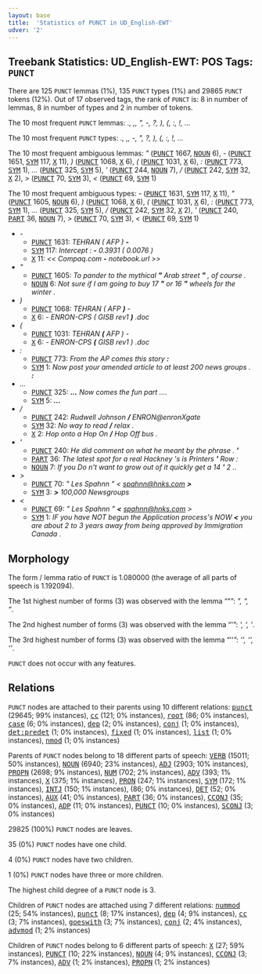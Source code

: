 ```yaml
---
layout: base
title:  'Statistics of PUNCT in UD_English-EWT'
udver: '2'
---
```


## Treebank Statistics: UD_English-EWT: POS Tags: `PUNCT`

There are 125 `PUNCT` lemmas (1%), 135 `PUNCT` types (1%) and 29865 `PUNCT` tokens (12%).
Out of 17 observed tags, the rank of `PUNCT` is: 8 in number of lemmas, 8 in number of types and 2 in number of tokens.

The 10 most frequent `PUNCT` lemmas: <em>., ,, ", -, ?, ), (, :, !, ...</em>

The 10 most frequent `PUNCT` types:  <em>., ,, -, ", ?, ), (, :, !, ...</em>

The 10 most frequent ambiguous lemmas: <em>"</em> (<tt><a href="en_ewt-pos-PUNCT.html">PUNCT</a></tt> 1667, <tt><a href="en_ewt-pos-NOUN.html">NOUN</a></tt> 6), <em>-</em> (<tt><a href="en_ewt-pos-PUNCT.html">PUNCT</a></tt> 1651, <tt><a href="en_ewt-pos-SYM.html">SYM</a></tt> 117, <tt><a href="en_ewt-pos-X.html">X</a></tt> 11), <em>)</em> (<tt><a href="en_ewt-pos-PUNCT.html">PUNCT</a></tt> 1068, <tt><a href="en_ewt-pos-X.html">X</a></tt> 6), <em>(</em> (<tt><a href="en_ewt-pos-PUNCT.html">PUNCT</a></tt> 1031, <tt><a href="en_ewt-pos-X.html">X</a></tt> 6), <em>:</em> (<tt><a href="en_ewt-pos-PUNCT.html">PUNCT</a></tt> 773, <tt><a href="en_ewt-pos-SYM.html">SYM</a></tt> 1), <em>...</em> (<tt><a href="en_ewt-pos-PUNCT.html">PUNCT</a></tt> 325, <tt><a href="en_ewt-pos-SYM.html">SYM</a></tt> 5), <em>'</em> (<tt><a href="en_ewt-pos-PUNCT.html">PUNCT</a></tt> 244, <tt><a href="en_ewt-pos-NOUN.html">NOUN</a></tt> 7), <em>/</em> (<tt><a href="en_ewt-pos-PUNCT.html">PUNCT</a></tt> 242, <tt><a href="en_ewt-pos-SYM.html">SYM</a></tt> 32, <tt><a href="en_ewt-pos-X.html">X</a></tt> 2), <em>></em> (<tt><a href="en_ewt-pos-PUNCT.html">PUNCT</a></tt> 70, <tt><a href="en_ewt-pos-SYM.html">SYM</a></tt> 3), <em><</em> (<tt><a href="en_ewt-pos-PUNCT.html">PUNCT</a></tt> 69, <tt><a href="en_ewt-pos-SYM.html">SYM</a></tt> 1)

The 10 most frequent ambiguous types:  <em>-</em> (<tt><a href="en_ewt-pos-PUNCT.html">PUNCT</a></tt> 1631, <tt><a href="en_ewt-pos-SYM.html">SYM</a></tt> 117, <tt><a href="en_ewt-pos-X.html">X</a></tt> 11), <em>"</em> (<tt><a href="en_ewt-pos-PUNCT.html">PUNCT</a></tt> 1605, <tt><a href="en_ewt-pos-NOUN.html">NOUN</a></tt> 6), <em>)</em> (<tt><a href="en_ewt-pos-PUNCT.html">PUNCT</a></tt> 1068, <tt><a href="en_ewt-pos-X.html">X</a></tt> 6), <em>(</em> (<tt><a href="en_ewt-pos-PUNCT.html">PUNCT</a></tt> 1031, <tt><a href="en_ewt-pos-X.html">X</a></tt> 6), <em>:</em> (<tt><a href="en_ewt-pos-PUNCT.html">PUNCT</a></tt> 773, <tt><a href="en_ewt-pos-SYM.html">SYM</a></tt> 1), <em>...</em> (<tt><a href="en_ewt-pos-PUNCT.html">PUNCT</a></tt> 325, <tt><a href="en_ewt-pos-SYM.html">SYM</a></tt> 5), <em>/</em> (<tt><a href="en_ewt-pos-PUNCT.html">PUNCT</a></tt> 242, <tt><a href="en_ewt-pos-SYM.html">SYM</a></tt> 32, <tt><a href="en_ewt-pos-X.html">X</a></tt> 2), <em>'</em> (<tt><a href="en_ewt-pos-PUNCT.html">PUNCT</a></tt> 240, <tt><a href="en_ewt-pos-PART.html">PART</a></tt> 36, <tt><a href="en_ewt-pos-NOUN.html">NOUN</a></tt> 7), <em>></em> (<tt><a href="en_ewt-pos-PUNCT.html">PUNCT</a></tt> 70, <tt><a href="en_ewt-pos-SYM.html">SYM</a></tt> 3), <em><</em> (<tt><a href="en_ewt-pos-PUNCT.html">PUNCT</a></tt> 69, <tt><a href="en_ewt-pos-SYM.html">SYM</a></tt> 1)


* <em>-</em>
  * <tt><a href="en_ewt-pos-PUNCT.html">PUNCT</a></tt> 1631: <em>TEHRAN ( AFP ) <b>-</b></em>
  * <tt><a href="en_ewt-pos-SYM.html">SYM</a></tt> 117: <em>Intercept : <b>-</b> 0.3931 ( 0.0076 )</em>
  * <tt><a href="en_ewt-pos-X.html">X</a></tt> 11: <em><< Compaq.com <b>-</b> notebook.url >></em>
* <em>"</em>
  * <tt><a href="en_ewt-pos-PUNCT.html">PUNCT</a></tt> 1605: <em>To pander to the mythical <b>"</b> Arab street <b>"</b> , of course .</em>
  * <tt><a href="en_ewt-pos-NOUN.html">NOUN</a></tt> 6: <em>Not sure if I am going to buy 17 <b>"</b> or 16 <b>"</b> wheels for the winter .</em>
* <em>)</em>
  * <tt><a href="en_ewt-pos-PUNCT.html">PUNCT</a></tt> 1068: <em>TEHRAN ( AFP <b>)</b> -</em>
  * <tt><a href="en_ewt-pos-X.html">X</a></tt> 6: <em>- ENRON-CPS ( GISB rev1 <b>)</b> .doc</em>
* <em>(</em>
  * <tt><a href="en_ewt-pos-PUNCT.html">PUNCT</a></tt> 1031: <em>TEHRAN <b>(</b> AFP ) -</em>
  * <tt><a href="en_ewt-pos-X.html">X</a></tt> 6: <em>- ENRON-CPS <b>(</b> GISB rev1 ) .doc</em>
* <em>:</em>
  * <tt><a href="en_ewt-pos-PUNCT.html">PUNCT</a></tt> 773: <em>From the AP comes this story <b>:</b></em>
  * <tt><a href="en_ewt-pos-SYM.html">SYM</a></tt> 1: <em>Now post your amended article to at least 200 news groups . <b>:</b></em>
* <em>...</em>
  * <tt><a href="en_ewt-pos-PUNCT.html">PUNCT</a></tt> 325: <em><b>...</b> Now comes the fun part ....</em>
  * <tt><a href="en_ewt-pos-SYM.html">SYM</a></tt> 5: <em><b>...</b></em>
* <em>/</em>
  * <tt><a href="en_ewt-pos-PUNCT.html">PUNCT</a></tt> 242: <em>Rudwell Johnson <b>/</b> ENRON@enronXgate</em>
  * <tt><a href="en_ewt-pos-SYM.html">SYM</a></tt> 32: <em>No way to read <b>/</b> relax .</em>
  * <tt><a href="en_ewt-pos-X.html">X</a></tt> 2: <em>Hop onto a Hop On <b>/</b> Hop Off bus .</em>
* <em>'</em>
  * <tt><a href="en_ewt-pos-PUNCT.html">PUNCT</a></tt> 240: <em>He did comment on what he meant by the phrase . <b>'</b></em>
  * <tt><a href="en_ewt-pos-PART.html">PART</a></tt> 36: <em>The latest spot for a real Hackney 's is Printers <b>'</b> Row :</em>
  * <tt><a href="en_ewt-pos-NOUN.html">NOUN</a></tt> 7: <em>If you Do n't want to grow out of it quickly get a 14 <b>'</b> 2 ..</em>
* <em>></em>
  * <tt><a href="en_ewt-pos-PUNCT.html">PUNCT</a></tt> 70: <em>" Les Spahnn " < spahnn@hnks.com <b>></b></em>
  * <tt><a href="en_ewt-pos-SYM.html">SYM</a></tt> 3: <em><b>></b> 100,000 Newsgroups</em>
* <em><</em>
  * <tt><a href="en_ewt-pos-PUNCT.html">PUNCT</a></tt> 69: <em>" Les Spahnn " <b><</b> spahnn@hnks.com ></em>
  * <tt><a href="en_ewt-pos-SYM.html">SYM</a></tt> 1: <em>IF you have NOT begun the Application process's NOW <b><</b> you are about 2 to 3 years away from being approved by Immigration Canada .</em>

## Morphology

The form / lemma ratio of `PUNCT` is 1.080000 (the average of all parts of speech is 1.192094).

The 1st highest number of forms (3) was observed with the lemma “"”: <em>", “, ”</em>.

The 2nd highest number of forms (3) was observed with the lemma “'”: <em>', ‘, ’</em>.

The 3rd highest number of forms (3) was observed with the lemma “''”: <em>'', ‘’, ’’</em>.

`PUNCT` does not occur with any features.


## Relations

`PUNCT` nodes are attached to their parents using 10 different relations: <tt><a href="en_ewt-dep-punct.html">punct</a></tt> (29645; 99% instances), <tt><a href="en_ewt-dep-cc.html">cc</a></tt> (121; 0% instances), <tt><a href="en_ewt-dep-root.html">root</a></tt> (86; 0% instances), <tt><a href="en_ewt-dep-case.html">case</a></tt> (6; 0% instances), <tt><a href="en_ewt-dep-dep.html">dep</a></tt> (2; 0% instances), <tt><a href="en_ewt-dep-conj.html">conj</a></tt> (1; 0% instances), <tt><a href="en_ewt-dep-det-predet.html">det:predet</a></tt> (1; 0% instances), <tt><a href="en_ewt-dep-fixed.html">fixed</a></tt> (1; 0% instances), <tt><a href="en_ewt-dep-list.html">list</a></tt> (1; 0% instances), <tt><a href="en_ewt-dep-nmod.html">nmod</a></tt> (1; 0% instances)

Parents of `PUNCT` nodes belong to 18 different parts of speech: <tt><a href="en_ewt-pos-VERB.html">VERB</a></tt> (15011; 50% instances), <tt><a href="en_ewt-pos-NOUN.html">NOUN</a></tt> (6940; 23% instances), <tt><a href="en_ewt-pos-ADJ.html">ADJ</a></tt> (2903; 10% instances), <tt><a href="en_ewt-pos-PROPN.html">PROPN</a></tt> (2698; 9% instances), <tt><a href="en_ewt-pos-NUM.html">NUM</a></tt> (702; 2% instances), <tt><a href="en_ewt-pos-ADV.html">ADV</a></tt> (393; 1% instances), <tt><a href="en_ewt-pos-X.html">X</a></tt> (375; 1% instances), <tt><a href="en_ewt-pos-PRON.html">PRON</a></tt> (247; 1% instances), <tt><a href="en_ewt-pos-SYM.html">SYM</a></tt> (172; 1% instances), <tt><a href="en_ewt-pos-INTJ.html">INTJ</a></tt> (150; 1% instances),  (86; 0% instances), <tt><a href="en_ewt-pos-DET.html">DET</a></tt> (52; 0% instances), <tt><a href="en_ewt-pos-AUX.html">AUX</a></tt> (41; 0% instances), <tt><a href="en_ewt-pos-PART.html">PART</a></tt> (36; 0% instances), <tt><a href="en_ewt-pos-CCONJ.html">CCONJ</a></tt> (35; 0% instances), <tt><a href="en_ewt-pos-ADP.html">ADP</a></tt> (11; 0% instances), <tt><a href="en_ewt-pos-PUNCT.html">PUNCT</a></tt> (10; 0% instances), <tt><a href="en_ewt-pos-SCONJ.html">SCONJ</a></tt> (3; 0% instances)

29825 (100%) `PUNCT` nodes are leaves.

35 (0%) `PUNCT` nodes have one child.

4 (0%) `PUNCT` nodes have two children.

1 (0%) `PUNCT` nodes have three or more children.

The highest child degree of a `PUNCT` node is 3.

Children of `PUNCT` nodes are attached using 7 different relations: <tt><a href="en_ewt-dep-nummod.html">nummod</a></tt> (25; 54% instances), <tt><a href="en_ewt-dep-punct.html">punct</a></tt> (8; 17% instances), <tt><a href="en_ewt-dep-dep.html">dep</a></tt> (4; 9% instances), <tt><a href="en_ewt-dep-cc.html">cc</a></tt> (3; 7% instances), <tt><a href="en_ewt-dep-goeswith.html">goeswith</a></tt> (3; 7% instances), <tt><a href="en_ewt-dep-conj.html">conj</a></tt> (2; 4% instances), <tt><a href="en_ewt-dep-advmod.html">advmod</a></tt> (1; 2% instances)

Children of `PUNCT` nodes belong to 6 different parts of speech: <tt><a href="en_ewt-pos-X.html">X</a></tt> (27; 59% instances), <tt><a href="en_ewt-pos-PUNCT.html">PUNCT</a></tt> (10; 22% instances), <tt><a href="en_ewt-pos-NOUN.html">NOUN</a></tt> (4; 9% instances), <tt><a href="en_ewt-pos-CCONJ.html">CCONJ</a></tt> (3; 7% instances), <tt><a href="en_ewt-pos-ADV.html">ADV</a></tt> (1; 2% instances), <tt><a href="en_ewt-pos-PROPN.html">PROPN</a></tt> (1; 2% instances)


